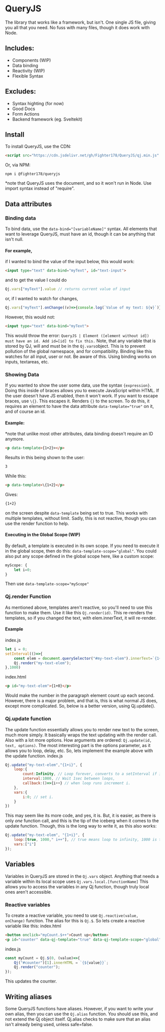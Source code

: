 # QueryJS

The library that works like a framework, but isn't. One single JS file, giving you all that you need. No fuss with many files, though it does work with Node.
## Includes:
 - Components (WIP)
 - Data binding
 - Reactivity (WIP)
 - Flexible Syntax
## Excludes:
 - Syntax highting (for now)
 - Good Docs
 - Form Actions
 - Backend framework (eg. Sveltekit)
## Install
To install QueryJS, use the CDN:
```html
<script src="https://cdn.jsdelivr.net/gh/Fighter178/QueryJS/qj.min.js" integrity="sha512-SdmGVkl4uiea7nXSFzQ0Eo45QlBiyhDgouJRtsHDbvZW99SmPyS6wEpE7bHf4XkU7ycvGmUiCQ7CqPK7NOUssw==" crossorigin="anonymous"></script>
```
Or, via NPM:
```
npm i @fighter178/queryjs
```
*note that QueryJS uses the document, and so it won't run in Node. Use import syntax instead of "require".
## Data attributes
### Binding data
To bind data, use the `data-bind="[variableName]"` syntax.
All elements that want to leverage QueryJS, must have an id, though it can be anything that isn't null. 
#### For example,
if I wanted to bind the value of the input below, this would work:
```html
<input type="text" data-bind="myText", id="text-input">
```
and to get the value I could do 
```js
Qj.vars["myText"].value // returns current value of input
```
or, if I wanted to watch for changes,
```js
Qj.vars["myText"].onChange((v)=>{console.log(`Value of my text: ${v}`)})
```
However, this would not:
```html
<input type="text" data-bind="myText">
```
This would throw the error: `QueryJS | Element ([element without id]) must have an id. Add id=[id] to fix this.`
Note, that any variable that is stored by QJ, will and must be in the `Qj.vars`object. This is to prevent pollution of the global namespace, and for compatibility.
Binding like this watches for all input, user or not. Be aware of this. Using binding works on inputs, textareas, etc.

### Showing Data
If you wanted to show the user some data, use the syntax `{expression}`. Doing this inside of braces allows you to execute JavaScript within HTML. If the user doesn't have JS enabled, then it won't work. If you want to escape braces, use `\{}`. This escapes it. Renders `{}` to the screen. To do this, it requires an element to have the data attribute `data-template="true"` on it, and of course an id.
#### Example: 
*note that unlike most other attributes, data binding doesn't require an ID anymore.
```html
<p data-template>{1+2}></p>
``` 
Results in this being shown to the user:
```html
3
```
While this:
```html
<p data-template>\{1+2}</p>
```
Gives:
```html
{1+2}
```
on the screen despite `data-template` being set to true.
This works with multiple templates, without limit.
Sadly, this is not reactive, though you can use the render function to help.
#### Executing in the Global Scope (WIP)
By default, a template is executed in its own scope. If you need to execute it in the global scope, then do this:
`data-template-scope="global"`.
You could also put any scope defined in the global scope here, like a custom scope:
```js
myScope: {
    let i=0;
}
```
Then use `data-template-scope="myScope"`

### Qj.render Function
As mentioned above, templates aren't reactive, so you'll need to use this function to make them. 
Use it like this `Qj.render(id)`. 
This re-renders the templates, so if you changed the text, with elem.innerText, it will re-render.
#### Example
index.js
```js
let i = 0;
setInterval(()=>{
    const elem = document.querySelector("#my-text-elem").innerText=`{1+${i}}`;
    Qj.render("my-text-elem");
},1000)
```
index.html
```html
<p id="my-text-elem">{1+0}</p>
```
Would make the number in the paragraph element count up each second. However, there is a major problem, and that is, this is what normal JS does, except more complicated. So, below is a better version, using Qj.update().
### Qj.update function
The update function essentially allows you to render new text to the screen, much more simply. It basically wraps the text updating with the render call. Also with a lot more options.
How arguments are ordered:
`Qj.update(id, text, options)`.
The most interesting part is the options parameter, as it allows you to loop, delay, etc.
So, lets implement the example above with the update function.
index.js
```js
Qj.update("my-text-elem","{1+i}", {
    loop:{
        count:Infinity, // Loop forever, converts to a setInterval if it is infinite.
        interval:1000, // Wait 1sec between loops,
        callback:()=>{i++} // when loop runs increment i.
    },
    vars:{
        i:0; // set i.
    }
})
```
This may seem like its more code, and yes, it is. But, it is easier, as there is only _one_ function call, and this is the tip of the iceberg when it comes to the update function. Though, this is the long way to write it, as this also works:
```js
Qj.update("my-text-elem", "{1+i}", {
    loop:[true, 1000," i++"], // true means loop to infinity, 1000 is the interval (default to 0), and i++ is what to run when the loop is done.
    vars:["i"]
});
```

## Variables
Variables in QueryJS are stored in the `Qj.vars` object. Anything that needs a variable within its local scope uses `Qj.vars.local.[functionName]` This allows you to access the variables in any Qj function, though truly local ones aren't accessible.
### Reactive variables
To create a reactive variable, you need to use `Qj.reactive(value, onChange)` function. The alias for this is `Qj.$`. 
So lets create a reactive variable like this:
index.html
```html
<button onclick="myCount.$++">Count up</button>
<p id="counter" data-qj-template="true" data-qj-template-scope="global">{myCount.$}</p>
```
index.js
```js
const myCount = Qj.$(0, (value)=>{
    Qj("#counter")[1].innerHTML = `{${value}}`;
    Qj.render("counter");
});
```
This updates the counter.
## Writing aliases
Some QueryJS functions have aliases. However, if you want to write your own alias, then you can use the `Qj.alias` function.
You should use this, and not extend the Qj object itself. Qj.alias checks to make sure that an alias isn't already being used, unless safe=false. 
